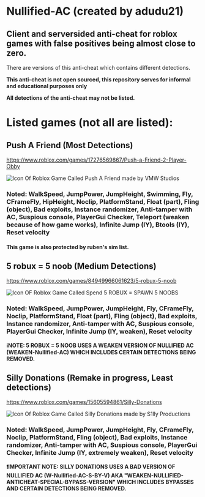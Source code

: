 # Nullified-AC (created by adudu21)
## Client and serversided anti-cheat for roblox games with false positives being almost close to zero.

There are versions of this anti-cheat which contains different detections.

**This anti-cheat is not open sourced, this repository serves for informal and educational purposes only**

**All detections of the anti-cheat may not be listed.**

# Listed games (not all are listed):
## Push A Friend (Most Detections)
https://www.roblox.com/games/17276569867/Push-a-Friend-2-Player-Obby

![Icon Of Roblox Game Called Push A Friend made by VMW Studios](https://github.com/user-attachments/assets/a90f6b24-a34e-468c-ac1a-bef334e868b5)

### Noted: WalkSpeed, JumpPower, JumpHeight, Swimming, Fly, CFrameFly, HipHeight, Noclip, PlatformStand, Float (part), Fling (object), Bad exploits, Instance randomizer, Anti-tamper with AC, Suspious console, PlayerGui Checker, Teleport (weaken because of how game works), Infinite Jump (IY), Btools (IY), Reset velocity

#### This game is also protected by ruben's sim list.

## 5 robux = 5 noob (Medium Detections)
https://www.roblox.com/games/84949966061623/5-robux-5-noob

![Icon OF Roblox Game Called Spend 5 ROBUX = SPAWN 5 NOOBS](https://github.com/user-attachments/assets/fbd0792a-1713-45bb-9c9d-106ae831f246)

### Noted: WalkSpeed, JumpPower, JumpHeight, Fly, CFrameFly, Noclip, PlatformStand, Float (part), Fling (object), Bad exploits, Instance randomizer, Anti-tamper with AC, Suspious console, PlayerGui Checker, Infinite Jump (IY, weaken), Reset velocity

**ℹ️NOTE: 5 ROBUX = 5 NOOB USES A WEAKEN VERSION OF NULLIFIED AC (WEAKEN-Nullified-AC) WHICH INCLUDES CERTAIN DETECTIONS BEING REMOVED.**

## Silly Donations (Remake in progress, Least detections)
https://www.roblox.com/games/15605594861/Silly-Donations

![Icon Of Roblox Game Called Silly Donations made by S1lly Productions](https://github.com/user-attachments/assets/ee6c3579-6d8a-42d4-9c8a-8a13bc4d8026)

### Noted: WalkSpeed, JumpPower, JumpHeight, Fly, CFrameFly, Noclip, PlatformStand, Fling (object), Bad exploits, Instance randomizer, Anti-tamper with AC, Suspious console, PlayerGui Checker, Infinite Jump (IY, extremely weaken), Reset velocity

**❗IMPORTANT NOTE: SILLY DONATIONS USES A BAD VERSION OF NULLIFIED AC (W-Nullified-AC-S-BY-V) AKA "WEAKEN-NULLIFIED-ANTICHEAT-SPECIAL-BYPASS-VERSION" WHICH INCLUDES BYPASSES AND CERTAIN DETECTIONS BEING REMOVED.**
